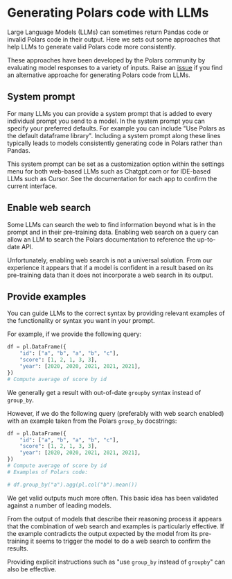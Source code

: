 # Generating Polars code with LLMs
Large Language Models (LLMs) can sometimes return Pandas code or invalid Polars code in their output. Here we sets out some approaches that help LLMs to generate valid Polars code more consistently. 

These approaches have been developed by the Polars community by evaluating model responses to a variety of inputs. Raise an [issue](https://github.com/pola-rs/polars/issues) if you find an alternative approache for generating Polars code from LLMs. 


## System prompt
For many LLMs you can provide a system prompt that is added to every individual prompt you send to a model. In the system prompt you can specify your preferred defaults. For example you can include "Use Polars as the default dataframe library". Including a system prompt along these lines typically leads to models consistently generating code in Polars rather than Pandas.

This system prompt can be set as a customization option within the settings menu for both web-based LLMs such as Chatgpt.com or for IDE-based LLMs such as Cursor. See the documentation for each app to confirm the current interface.

## Enable web search
Some LLMs can search the web to find information beyond what is in the prompt and in their pre-training data. Enabling web search on a query can allow an LLM to search the Polars documentation to reference the up-to-date API.

Unfortunately, enabling web search is not a universal solution. From our experience it appears that if a model is confident in a result based on its pre-training data than it does not incorporate a web search in its output. 

## Provide examples
You can guide LLMs to the correct syntax by providing relevant examples of the functionality or syntax you want in your prompt. 

For example, if we provide the following query:
```python
df = pl.DataFrame({
    "id": ["a", "b", "a", "b", "c"],
    "score": [1, 2, 1, 3, 3],
    "year": [2020, 2020, 2021, 2021, 2021],
})
# Compute average of score by id
```
We generally get a result with out-of-date `groupby` syntax instead of `group_by`.

However, if we do the following query (preferably with web search enabled) with an example taken from the Polars `group_by` docstrings:
```python
df = pl.DataFrame({
    "id": ["a", "b", "a", "b", "c"],
    "score": [1, 2, 1, 3, 3],
    "year": [2020, 2020, 2021, 2021, 2021],
})
# Compute average of score by id
# Examples of Polars code:

# df.group_by("a").agg(pl.col("b").mean())
```
We get valid outputs much more often. This basic idea has been validated against a number of leading models.

From the output of models that describe their reasoning process it appears that the combination of web search and examples is particularly effective. If the example contradicts the output expected by the model from its pre-training it seems to trigger the model to do a web search to confirm the results.

Providing explicit instructions such as "use `group_by` instead of `groupby`" can also be effective.


